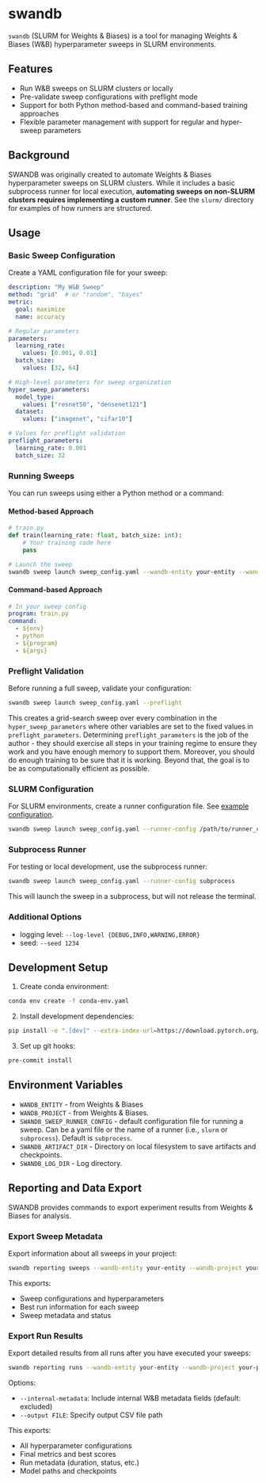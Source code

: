 # swandb

`swandb` (SLURM for Weights & Biases) is a tool for managing Weights & Biases (W&B) hyperparameter sweeps in SLURM environments.

## Features

- Run W&B sweeps on SLURM clusters or locally
- Pre-validate sweep configurations with preflight mode
- Support for both Python method-based and command-based training approaches
- Flexible parameter management with support for regular and hyper-sweep parameters

## Background

SWANDB was originally created to automate Weights & Biases hyperparameter sweeps on SLURM clusters. While it includes a basic subprocess runner for local execution, **automating sweeps on non-SLURM clusters requires implementing a custom runner**. See the `slurm/` directory for examples of how runners are structured.

## Usage

### Basic Sweep Configuration

Create a YAML configuration file for your sweep:

```yaml
description: "My W&B Sweep"
method: "grid"  # or "random", "bayes"
metric:
  goal: maximize
  name: accuracy

# Regular parameters
parameters:
  learning_rate:
    values: [0.001, 0.01]
  batch_size:
    values: [32, 64]

# High-level parameters for sweep organization
hyper_sweep_parameters:
  model_type:
    values: ["resnet50", "densenet121"]
  dataset:
    values: ["imagenet", "cifar10"]

# Values for preflight validation
preflight_parameters:
  learning_rate: 0.001
  batch_size: 32
```

### Running Sweeps

You can run sweeps using either a Python method or a command:

#### Method-based Approach

```python
# train.py
def train(learning_rate: float, batch_size: int):
    # Your training code here
    pass
```

```bash
# Launch the sweep
swandb sweep launch sweep_config.yaml --wandb-entity your-entity --wandb-project your-project
```

#### Command-based Approach

```yaml
# In your sweep config
program: train.py
command:
  - ${env}
  - python
  - ${program}
  - ${args}
```

### Preflight Validation

Before running a full sweep, validate your configuration:

```bash
swandb sweep launch sweep_config.yaml --preflight
```

This creates a grid-search sweep over every combination in the `hyper_sweep_parameters` where other variables are set to the fixed values in `preflight_parameters`.
Determining `preflight_parameters` is the job of the author - they should exercise all steps in your training regime to ensure they work and you have enough memory to support them.
Moreover, you should do enough training to be sure that it is working.
Beyond that, the goal is to be as computationally efficient as possible.

### SLURM Configuration

For SLURM environments, create a runner configuration file. See [example configuration](test/mock_runner_config.yaml).

```bash
swandb sweep launch sweep_config.yaml --runner-config /path/to/runner_config.yaml
```

### Subprocess Runner

For testing or local development, use the subprocess runner:

```bash
swandb sweep launch sweep_config.yaml --runner-config subprocess
```

This will launch the sweep in a subprocess, but will not release the terminal.

### Additional Options

- logging level: `--log-level {DEBUG,INFO,WARNING,ERROR}`
- seed: `--seed 1234`

## Development Setup

1. Create conda environment:

```bash
conda env create -f conda-env.yaml
```

2. Install development dependencies:

```bash
pip install -e ".[dev]" --extra-index-url=https://download.pytorch.org/whl/cu117
```

3. Set up git hooks:

```bash
pre-commit install
```

## Environment Variables

- `WANDB_ENTITY` - from Weights & Biases
- `WANDB_PROJECT` - from Weights & Biases.
- `SWANDB_SWEEP_RUNNER_CONFIG` - default configuration file for running a sweep. Can be a yaml file or the name of a runner (i.e., `slurm` or `subprocess`). Default is `subprocess`.
- `SWANDB_ARTIFACT_DIR` - Directory on local filesystem to save artifacts and checkpoints.
- `SWANDB_LOG_DIR` - Log directory.

## Reporting and Data Export

SWANDB provides commands to export experiment results from Weights & Biases for analysis.

### Export Sweep Metadata

Export information about all sweeps in your project:

```bash
swandb reporting sweeps --wandb-entity your-entity --wandb-project your-project --output sweeps.csv
```

This exports:

- Sweep configurations and hyperparameters
- Best run information for each sweep
- Sweep metadata and status

### Export Run Results  

Export detailed results from all runs after you have executed your sweeps:

```bash
swandb reporting runs --wandb-entity your-entity --wandb-project your-project --output runs.csv
```

Options:
- `--internal-metadata`: Include internal W&B metadata fields (default: excluded)
- `--output FILE`: Specify output CSV file path

This exports:
- All hyperparameter configurations
- Final metrics and best scores
- Run metadata (duration, status, etc.)
- Model paths and checkpoints